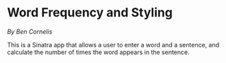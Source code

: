 Word Frequency and Styling
==========================

*By Ben Cornelis*

This is a Sinatra app that allows a user to enter a word and a sentence, and
calculate the number of times the word appears in the sentence.

